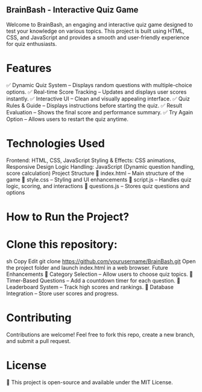 ## BrainBash - Interactive Quiz Game
Welcome to BrainBash, an engaging and interactive quiz game designed to test your knowledge on various topics. This project is built using HTML, CSS, and JavaScript and provides a smooth and user-friendly experience for quiz enthusiasts.

# Features
✅ Dynamic Quiz System – Displays random questions with multiple-choice options.
✅ Real-time Score Tracking – Updates and displays user scores instantly.
✅ Interactive UI – Clean and visually appealing interface.
✅ Quiz Rules & Guide – Displays instructions before starting the quiz.
✅ Result Evaluation – Shows the final score and performance summary.
✅ Try Again Option – Allows users to restart the quiz anytime.

# Technologies Used
Frontend: HTML, CSS, JavaScript
Styling & Effects: CSS animations, Responsive Design
Logic Handling: JavaScript (Dynamic question handling, score calculation)
Project Structure
📂 index.html – Main structure of the game
📂 style.css – Styling and UI enhancements
📂 script.js – Handles quiz logic, scoring, and interactions
📂 questions.js – Stores quiz questions and options

# How to Run the Project?
# Clone this repository:
sh
Copy
Edit
git clone https://github.com/yourusername/BrainBash.git
Open the project folder and launch index.html in a web browser.
Future Enhancements
🚀 Category Selection – Allow users to choose quiz topics.
🚀 Timer-Based Questions – Add a countdown timer for each question.
🚀 Leaderboard System – Track high scores and rankings.
🚀 Database Integration – Store user scores and progress.

# Contributing
Contributions are welcome! Feel free to fork this repo, create a new branch, and submit a pull request.

# License
📝 This project is open-source and available under the MIT License.
